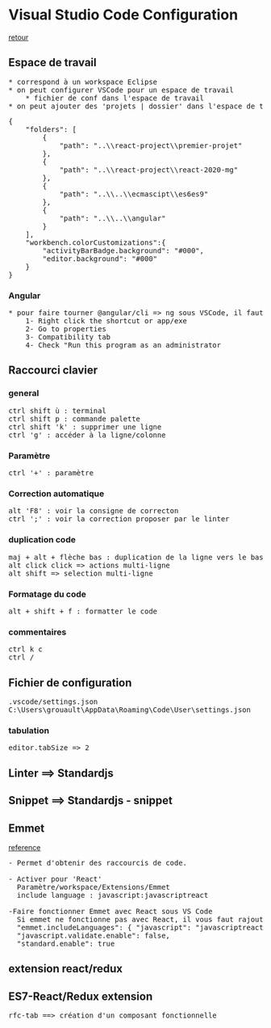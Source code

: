 # Visual Studio Code Configuration

[retour](../../index-js.md)

## Espace de travail

<pre>
* correspond à un workspace Eclipse
* on peut configurer VSCode pour un espace de travail
	* fichier de conf dans l'espace de travail
* on peut ajouter des 'projets | dossier' dans l'espace de travail
</pre>

<pre>
{
	"folders": [
		{
			"path": "..\\react-project\\premier-projet"
		},
		{
			"path": "..\\react-project\\react-2020-mg"
		},
		{
			"path": "..\\..\\ecmascipt\\es6es9"
		},
		{
			"path": "..\\..\\angular"
		}
	],
    "workbench.colorCustomizations":{
        "activityBarBadge.background": "#000",
        "editor.background": "#000"
    }	
}
</pre>

### Angular

<pre>
* pour faire tourner @angular/cli => ng sous VSCode, il faut ex�cuter VSCode en tant qu'administrateur
	1- Right click the shortcut or app/exe
	2- Go to properties
	3- Compatibility tab
	4- Check "Run this program as an administrator
</pre>

## Raccourci clavier

### general

<pre>
ctrl shift ù : terminal
ctrl shift p : commande palette
ctrl shift 'k' : supprimer une ligne
ctrl 'g' : accéder à la ligne/colonne
</pre>

### Paramètre

<pre>
ctrl '+' : paramètre
</pre>

### Correction automatique

<pre>
alt 'F8' : voir la consigne de correcton
ctrl ';' : voir la correction proposer par le linter
</pre>

### duplication code

<pre>
maj + alt + flèche bas : duplication de la ligne vers le bas
alt click click => actions multi-ligne
alt shift => selection multi-ligne
</pre>

### Formatage du code

<pre>
alt + shift + f : formatter le code
</pre>

### commentaires

<pre>
ctrl k c
ctrl /
</pre>

## Fichier de configuration

<pre>
.vscode/settings.json
C:\Users\grouault\AppData\Roaming\Code\User\settings.json
</pre>

### tabulation

<pre>
editor.tabSize => 2
</pre>

## Linter ==> Standardjs

## Snippet ==> Standardjs - snippet

## Emmet

<a href="https://code.visualstudio.com/docs/editor/emmet" target="_blank">reference</a>

<pre>
- Permet d'obtenir des raccourcis de code.

- Activer pour 'React'
  Paramètre/workspace/Extensions/Emmet
  include language : javascript:javascriptreact

-Faire fonctionner Emmet avec React sous VS Code
  Si emmet ne fonctionne pas avec React, il vous faut rajouter cette ligne dans votre "setting.json" :
  "emmet.includeLanguages": { "javascript": "javascriptreact" },
  "javascript.validate.enable": false,
  "standard.enable": true
</pre>

## extension react/redux

## ES7-React/Redux extension

<pre>
rfc-tab ==> création d'un composant fonctionnelle
</pre>
